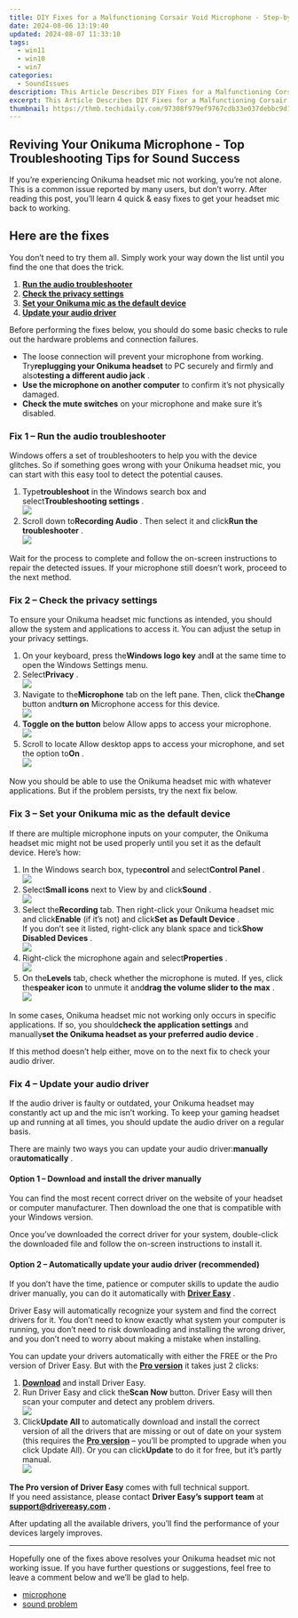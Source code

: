 ```yaml
---
title: DIY Fixes for a Malfunctioning Corsair Void Microphone - Step-by-Step Tips
date: 2024-08-06 13:19:40
updated: 2024-08-07 11:33:10
tags:
  - win11
  - win10
  - win7
categories:
  - SoundIssues
description: This Article Describes DIY Fixes for a Malfunctioning Corsair Void Microphone - Step-by-Step Tips
excerpt: This Article Describes DIY Fixes for a Malfunctioning Corsair Void Microphone - Step-by-Step Tips
thumbnail: https://thmb.techidaily.com/97308f979ef9767cdb33e037debbc9d1c528c201fc8946139de7109bd3d44499.jpg
---
```


## Reviving Your Onikuma Microphone - Top Troubleshooting Tips for Sound Success

If you’re experiencing Onikuma headset mic not working, you’re not alone. This is a common issue reported by many users, but don’t worry. After reading this post, you’ll learn 4 quick & easy fixes to get your headset mic back to working.

## Here are the fixes

 You don’t need to try them all. Simply work your way down the list until you find the one that does the trick.

1. **[Run the audio troubleshooter](https://tools.techidaily.com/drivereasy/download/)**
2. **[Check the privacy settings](https://tools.techidaily.com/drivereasy/download/)**
3. **[Set your Onikuma mic as the default device](https://tools.techidaily.com/drivereasy/download/)**
4. **[Update your audio driver](https://tools.techidaily.com/drivereasy/download/)**

 Before performing the fixes below, you should do some basic checks to rule out the hardware problems and connection failures.

* The loose connection will prevent your microphone from working. Try**replugging your Onikuma headset** to PC securely and firmly and also**testing a different audio jack** .
* **Use the microphone on another computer** to confirm it’s not physically damaged.
* **Check the mute switches** on your microphone and make sure it’s disabled.

### Fix 1 – Run the audio troubleshooter

 Windows offers a set of troubleshooters to help you with the device glitches. So if something goes wrong with your Onikuma headset mic, you can start with this easy tool to detect the potential causes.

1. Type**troubleshoot** in the Windows search box and select**Troubleshooting settings** .  
![](https://images.drivereasy.com/wp-content/uploads/2021/01/run-troubleshooter-1.jpg)
2. Scroll down to**Recording Audio** . Then select it and click**Run the troubleshooter** .  
![](https://images.drivereasy.com/wp-content/uploads/2021/01/run-troubleshooter-2-1.jpg)

 Wait for the process to complete and follow the on-screen instructions to repair the detected issues. If your microphone still doesn’t work, proceed to the next method.

### Fix 2 – Check the privacy settings

 To ensure your Onikuma headset mic functions as intended, you should allow the system and applications to access it. You can adjust the setup in your privacy settings.

1. On your keyboard, press the**Windows logo key** and**I** at the same time to open the Windows Settings menu.
2. Select**Privacy** .  
![](https://images.drivereasy.com/wp-content/uploads/2021/01/4-1-2.jpg)
3. Navigate to the**Microphone** tab on the left pane. Then, click the**Change** button and**turn on** Microphone access for this device.  
![](https://images.drivereasy.com/wp-content/uploads/2021/01/4-2-1.jpg)
4. **Toggle on the button** below Allow apps to access your microphone.  
![](https://images.drivereasy.com/wp-content/uploads/2021/01/4-3-1.jpg)
5. Scroll to locate Allow desktop apps to access your microphone, and set the option to**On** .  
![](https://images.drivereasy.com/wp-content/uploads/2021/01/4-4-2.jpg)

 Now you should be able to use the Onikuma headset mic with whatever applications. But if the problem persists, try the next fix below.

### Fix 3 – Set your Onikuma mic as the default device

 If there are multiple microphone inputs on your computer, the Onikuma headset mic might not be used properly until you set it as the default device. Here’s how:

1. In the Windows search box, type**control** and select**Control Panel** .  
![](https://images.drivereasy.com/wp-content/uploads/2021/01/sound-settings-1-3.jpg)
2. Select**Small icons** next to View by and click**Sound** .  
![](https://images.drivereasy.com/wp-content/uploads/2021/01/2-2-1.jpg)
3. Select the**Recording** tab. Then right-click your Onikuma headset mic and click**Enable** (if it’s not) and click**Set as Default Device** .  
 If you don’t see it listed, right-click any blank space and tick**Show Disabled Devices** .  
![](https://images.drivereasy.com/wp-content/uploads/2021/01/sound-settings-0-1.jpg)
4. Right-click the microphone again and select**Properties** .  
![](https://images.drivereasy.com/wp-content/uploads/2021/01/sound-settings-3-1.jpg)
5. On the**Levels** tab, check whether the microphone is muted. If yes, click the**speaker icon** to unmute it and**drag the volume slider to the max** .  
![](https://images.drivereasy.com/wp-content/uploads/2021/01/2-8-1.jpg)

 In some cases, Onikuma headset mic not working only occurs in specific applications. If so, you should**check the application settings** and manually**set the Onikuma headset as your preferred audio device** .

 If this method doesn’t help either, move on to the next fix to check your audio driver.

### Fix 4 – Update your audio driver

 If the audio driver is faulty or outdated, your Onikuma headset may constantly act up and the mic isn’t working. To keep your gaming headset up and running at all times, you should update the audio driver on a regular basis.

 There are mainly two ways you can update your audio driver:**manually** or**automatically** .

#### Option 1 – Download and install the driver manually

 You can find the most recent correct driver on the website of your headset or computer manufacturer. Then download the one that is compatible with your Windows version.

 Once you’ve downloaded the correct driver for your system, double-click the downloaded file and follow the on-screen instructions to install it.

#### Option 2 – Automatically update your audio driver (recommended)

 If you don’t have the time, patience or computer skills to update the audio driver manually, you can do it automatically with **[Driver Easy](https://tools.techidaily.com/drivereasy/download/)**  .

 Driver Easy will automatically recognize your system and find the correct drivers for it. You don’t need to know exactly what system your computer is running, you don’t need to risk downloading and installing the wrong driver, and you don’t need to worry about making a mistake when installing.

 You can update your drivers automatically with either the FREE or the Pro version of Driver Easy. But with the **[Pro version](https://tools.techidaily.com/drivereasy/download/)**  it takes just 2 clicks:

1. **[Download](https://tools.techidaily.com/drivereasy/download/)**  and install Driver Easy.
2. Run Driver Easy and click the**Scan Now** button. Driver Easy will then scan your computer and detect any problem drivers.  
![](https://images.drivereasy.com/wp-content/uploads/2021/01/3-1.jpg)
3. Click**Update All** to automatically download and install the correct version of all the drivers that are missing or out of date on your system (this requires the **[Pro version](https://tools.techidaily.com/drivereasy/download/)**  – you’ll be prompted to upgrade when you click Update All). Or you can click**Update** to do it for free, but it’s partly manual.  
![](https://images.drivereasy.com/wp-content/uploads/2021/01/3-2-1.jpg)

**The Pro version of Driver Easy** comes with full technical support.  
 If you need assistance, please contact **Driver Easy’s support team** at **[support@drivereasy.com](https://tools.techidaily.com/drivereasy/download/) .**

 After updating all the available drivers, you’ll find the performance of your devices largely improves.

---

 Hopefully one of the fixes above resolves your Onikuma headset mic not working issue. If you have further questions or suggestions, feel free to leave a comment below and we’ll be glad to help.

* [microphone](https://tools.techidaily.com/drivereasy/download/)
* [sound problem](https://tools.techidaily.com/drivereasy/download/)

<ins class="adsbygoogle"
     style="display:block"
     data-ad-format="autorelaxed"
     data-ad-client="ca-pub-7571918770474297"
     data-ad-slot="1223367746"></ins>



<ins class="adsbygoogle"
     style="display:block"
     data-ad-client="ca-pub-7571918770474297"
     data-ad-slot="8358498916"
     data-ad-format="auto"
     data-full-width-responsive="true"></ins>
